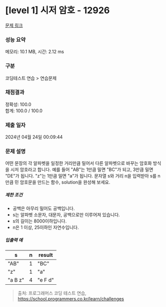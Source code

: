 # [level 1] 시저 암호 - 12926 

[문제 링크](https://school.programmers.co.kr/learn/courses/30/lessons/12926) 

### 성능 요약

메모리: 10.1 MB, 시간: 2.12 ms

### 구분

코딩테스트 연습 > 연습문제

### 채점결과

정확성: 100.0<br/>합계: 100.0 / 100.0

### 제출 일자

2024년 04월 24일 00:09:44

### 문제 설명

<p style="user-select: auto !important;">어떤 문장의 각 알파벳을 일정한 거리만큼 밀어서 다른 알파벳으로 바꾸는 암호화 방식을 시저 암호라고 합니다.  예를 들어 "AB"는 1만큼 밀면 "BC"가 되고, 3만큼 밀면 "DE"가 됩니다. "z"는 1만큼 밀면 "a"가 됩니다. 문자열 s와 거리 n을 입력받아 s를 n만큼 민 암호문을 만드는 함수, solution을 완성해 보세요.</p>

<h5 style="user-select: auto !important;">제한 조건</h5>

<ul style="user-select: auto !important;">
<li style="user-select: auto !important;">공백은 아무리 밀어도 공백입니다.</li>
<li style="user-select: auto !important;">s는 알파벳 소문자, 대문자, 공백으로만 이루어져 있습니다.</li>
<li style="user-select: auto !important;">s의 길이는 8000이하입니다.</li>
<li style="user-select: auto !important;">n은 1 이상, 25이하인 자연수입니다.</li>
</ul>

<h5 style="user-select: auto !important;">입출력 예</h5>
<table class="table" style="user-select: auto !important;">
        <thead style="user-select: auto !important;"><tr style="user-select: auto !important;">
<th style="user-select: auto !important;">s</th>
<th style="user-select: auto !important;">n</th>
<th style="user-select: auto !important;">result</th>
</tr>
</thead>
        <tbody style="user-select: auto !important;"><tr style="user-select: auto !important;">
<td style="user-select: auto !important;">"AB"</td>
<td style="user-select: auto !important;">1</td>
<td style="user-select: auto !important;">"BC"</td>
</tr>
<tr style="user-select: auto !important;">
<td style="user-select: auto !important;">"z"</td>
<td style="user-select: auto !important;">1</td>
<td style="user-select: auto !important;">"a"</td>
</tr>
<tr style="user-select: auto !important;">
<td style="user-select: auto !important;">"a B z"</td>
<td style="user-select: auto !important;">4</td>
<td style="user-select: auto !important;">"e F d"</td>
</tr>
</tbody>
      </table>

> 출처: 프로그래머스 코딩 테스트 연습, https://school.programmers.co.kr/learn/challenges